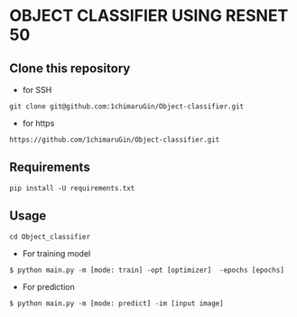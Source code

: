# OBJECT CLASSIFIER USING RESNET 50

## Clone this repository
- for SSH
```
git clone git@github.com:1chimaruGin/Object-classifier.git
```

- for https
```
https://github.com/1chimaruGin/Object-classifier.git
```

## Requirements
```
pip install -U requirements.txt
```

## Usage
```
cd Object_classifier
```
- For training model

```
$ python main.py -m [mode: train] -opt [optimizer]  -epochs [epochs]
```
- For prediction
```
$ python main.py -m [mode: predict] -im [input image]
```


